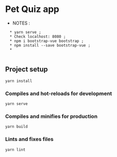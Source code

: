 # Pet Quiz app


* NOTES :

```
  * yarn serve ;
  * Check localhost: 8080 ;
  * npm i bootstrap-vue bootstrap ;
  * npm install --save bootstrap-vue ;
  * 


```









## Project setup
```
yarn install
```

### Compiles and hot-reloads for development
```
yarn serve
```

### Compiles and minifies for production
```
yarn build
```

### Lints and fixes files
```
yarn lint
```